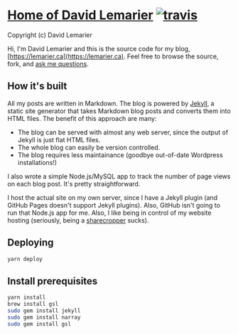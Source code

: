 # [Home of David Lemarier](https://lemarier.ca) [![travis][travis-image]][travis-url]

[travis-image]: https://img.shields.io/travis/lemarier/lemarier.ca.svg?style=flat
[travis-url]: https://travis-ci.org/lemarier/lemarier.ca

Copyright (c) David Lemarier

Hi, I'm David Lemarier and this is the source code for my blog, [https://lemarier.ca](https://lemarier.ca). Feel free to browse the source, fork, and [ask me questions](https://twitter.com/lemarierd).


## How it's built

All my posts are written in Markdown. The blog is powered by [Jekyll](http://github.com/mojombo/jekyll), a static site generator that takes Markdown blog posts and converts them into HTML files. The benefit of this approach are many:

- The blog can be served with almost any web server, since the output of Jekyll is just flat HTML files.
- The whole blog can easily be version controlled.
- The blog requires less maintainance (goodbye out-of-date Wordpress installations!)

I also wrote a simple Node.js/MySQL app to track the number of page views on each blog post. It's pretty straightforward.

I host the actual site on my own server, since I have a Jekyll plugin (and GitHub Pages doesn't support Jekyll plugins). Also, GitHub isn't going to run that Node.js app for me. Also, I like being in control of my website hosting (seriously, being a [sharecropper](http://www.tbray.org/ongoing/When/200x/2003/07/12/WebsThePlace) sucks).


## Deploying

```bash
yarn deploy
```

## Install prerequisites

```bash
yarn install
brew install gsl
sudo gem install jekyll
sudo gem install narray
sudo gem install gsl
```
